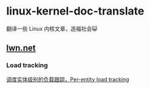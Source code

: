 # linux-kernel-doc-translate

翻译一些 Linux 内核文章，造福社会😺

## [lwn.net](https://lwn.net/Kernel/Index/)

### Load tracking

[调度实体级别的负载跟踪，Per-entity load tracking](lwn/调度实体级别的负载跟踪-Per-entity_load_tracking.md)
